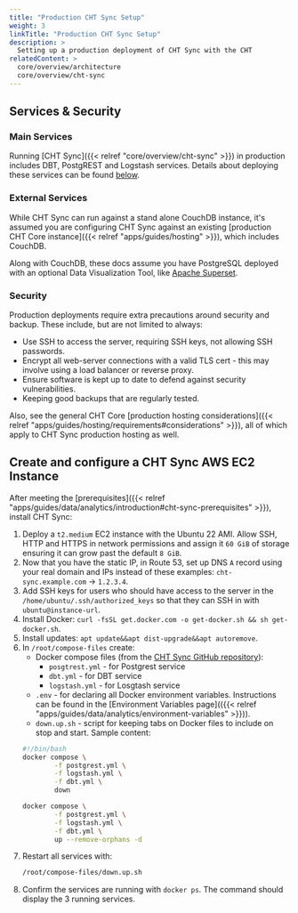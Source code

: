 ```yaml
---
title: "Production CHT Sync Setup"
weight: 3
linkTitle: "Production CHT Sync Setup"
description: >
  Setting up a production deployment of CHT Sync with the CHT
relatedContent: >
  core/overview/architecture
  core/overview/cht-sync
---
```



##  Services & Security

### Main Services

Running [CHT Sync]({{< relref "core/overview/cht-sync" >}}) in production includes DBT, PostgREST and Logstash services. Details about deploying these services can be found [below](#create-and-configure-a-cht-sync-aws-ec2-instance).   

### External Services

While CHT Sync can run against a stand alone CouchDB instance, it's assumed you are configuring CHT Sync against an existing [production CHT Core instance]({{< relref "apps/guides/hosting" >}}), which includes CouchDB. 

Along with CouchDB, these docs assume you have PostgreSQL deployed with an optional Data Visualization Tool, like [Apache Superset](https://superset.apache.org/).

### Security

Production deployments require extra precautions around security and backup. These include, but are not limited to always:
* Use SSH to access the server, requiring SSH keys, not allowing SSH passwords.
* Encrypt all web-server connections with a valid TLS cert - this may involve using a load balancer or reverse proxy.
* Ensure software is kept up to date to defend against security vulnerabilities.
* Keeping good backups that are regularly tested.

 Also, see the general CHT Core [production hosting considerations]({{< relref "apps/guides/hosting/requirements#considerations" >}}), all of which apply to CHT Sync production hosting as well.

## Create and configure a CHT Sync AWS EC2 Instance 

After meeting the [prerequisites]({{< relref "apps/guides/data/analytics/introduction#cht-sync-prerequisites" >}}), install CHT Sync:

1. Deploy a `t2.medium` EC2 instance with the Ubuntu 22 AMI. Allow SSH, HTTP and HTTPS in network permissions and assign it `60 GiB` of storage ensuring it can grow past the default `8 GiB`.
2. Now that you have the static IP, in Route 53, set up DNS `A` record using your real domain and IPs instead of these examples: `cht-sync.example.com` -> `1.2.3.4`.
3. Add SSH keys for users who should have access to the server in the `/home/ubuntu/.ssh/authorized_keys` so that they can SSH in with `ubuntu@instance-url`.
4. Install Docker: `curl -fsSL get.docker.com -o get-docker.sh && sh get-docker.sh`.
5. Install updates: `apt update&&apt dist-upgrade&&apt autoremove`.
6. In `/root/compose-files` create:
   * Docker compose files (from the [CHT Sync GitHub repository](https://github.com/medic/cht-sync)): 
      * `posgtrest.yml` - for Postgrest service
      * `dbt.yml` - for DBT service
      * `logstash.yml` - for Losgtash service
   * `.env` - for declaring all Docker environment variables. Instructions can be found in the [Environment Variables page](({{< relref "apps/guides/data/analytics/environment-variables" >}})).
   * `down.up.sh` - script for keeping tabs on Docker files to include on stop and start. Sample content:
    ```bash
    #!/bin/bash
    docker compose \
            -f postgrest.yml \
            -f logstash.yml \
            -f dbt.yml \
            down

    docker compose \
            -f postgrest.yml \
            -f logstash.yml \
            -f dbt.yml \
            up --remove-orphans -d
    ```       
7. Restart all services with:
    ```bash
    /root/compose-files/down.up.sh
    ```
8. Confirm the services are running with `docker ps`. The command should display the 3 running services. 

